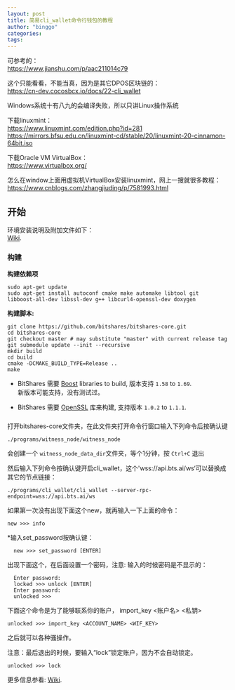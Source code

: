 ```yaml
---
layout: post
title: 简易cli_wallet命令行钱包的教程
author: "binggo"
categories: 
tags: 
---
```



可参考的：    
<https://www.jianshu.com/p/aac211014c79> 
 
这个只能看看，不能当真，因为是其它DPOS区块链的：  
<https://cn-dev.cocosbcx.io/docs/22-cli_wallet>    

Windows系统十有八九的会编译失败，所以只讲Linux操作系统  

下载linuxmint：   
<https://www.linuxmint.com/edition.php?id=281>     
<https://mirrors.bfsu.edu.cn/linuxmint-cd/stable/20/linuxmint-20-cinnamon-64bit.iso>  

下载Oracle VM VirtualBox：  
<https://www.virtualbox.org/>

怎么在window上面用虚拟机VirtualBox安装linuxmint，网上一搜就很多教程：  
<https://www.cnblogs.com/zhangjiuding/p/7581993.html>


开始
---------------
环境安装说明及附加文件如下：  
[Wiki](https://github.com/bitshares/bitshares-core/wiki).

### 构建


**构建依赖项**

    sudo apt-get update
    sudo apt-get install autoconf cmake make automake libtool git libboost-all-dev libssl-dev g++ libcurl4-openssl-dev doxygen

**构建脚本:**

    git clone https://github.com/bitshares/bitshares-core.git
    cd bitshares-core
    git checkout master # may substitute "master" with current release tag
    git submodule update --init --recursive
    mkdir build
    cd build
    cmake -DCMAKE_BUILD_TYPE=Release ..
    make


* BitShares 需要 [Boost](http://www.boost.org/) libraries to build, 版本支持 `1.58` to `1.69`.  
新版本可能支持，没有测试过。



* BitShares 需要 [OpenSSL](https://www.openssl.org/) 库来构建, 支持版本 `1.0.2` to `1.1.1`.


###

打开bitshares-core文件夹，在此文件夹打开命令行窗口输入下列命令后按确认键

    ./programs/witness_node/witness_node

会创建一个 `witness_node_data_dir`文件夹，等个1分钟，按 `Ctrl+C` 退出

然后输入下列命令按确认键开启cli_wallet，这个'wss://api.bts.ai/ws‘可以替换成其它的节点链接：

    ./programs/cli_wallet/cli_wallet --server-rpc-endpoint=wss://api.bts.ai/ws

如果第一次没有出现下面这个new，就再输入一下上面的命令：

    new >>> info

*输入set_password按确认键：

      new >>> set_password [ENTER]

出现下面这个，在后面设置一个密码，注意: 输入的时候密码是不显示的：

      Enter password:
      locked >>> unlock [ENTER]
      Enter password:
      unlocked >>>


下面这个命令是为了能够联系你的账户， import_key <账户名> <私钥>


    unlocked >>> import_key <ACCOUNT_NAME> <WIF_KEY>

之后就可以各种骚操作。

注意：最后退出的时候，要输入“lock”锁定账户，因为不会自动锁定。


    unlocked >>> lock

更多信息参看:  [Wiki](https://github.com/bitshares/bitshares-core/wiki/CLI-Wallet-Cookbook).

